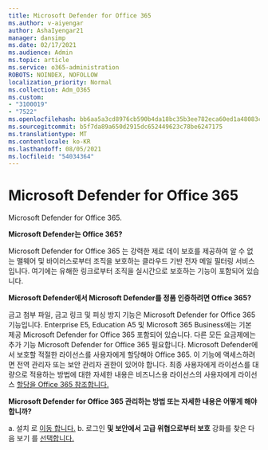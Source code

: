```yaml
---
title: Microsoft Defender for Office 365
ms.author: v-aiyengar
author: AshaIyengar21
manager: dansimp
ms.date: 02/17/2021
ms.audience: Admin
ms.topic: article
ms.service: o365-administration
ROBOTS: NOINDEX, NOFOLLOW
localization_priority: Normal
ms.collection: Adm_O365
ms.custom:
- "3100019"
- "7522"
ms.openlocfilehash: bb6aa5a3cd8976cb590b4da18bc35b3ee782eca60ed1a48083cca8e7ef17e51e
ms.sourcegitcommit: b5f7da89a650d2915dc652449623c78be6247175
ms.translationtype: MT
ms.contentlocale: ko-KR
ms.lasthandoff: 08/05/2021
ms.locfileid: "54034364"
---
```

# <a name="learn-about-microsoft-defender-for-office-365"></a>Microsoft Defender for Office 365

Microsoft Defender for Office 365.

**Microsoft Defender는 Office 365?**

Microsoft Defender for Office 365 는 강력한 제로 데이 보호를 제공하여 알 수 없는 맬웨어 및 바이러스로부터 조직을 보호하는 클라우드 기반 전자 메일 필터링 서비스입니다. 여기에는 유해한 링크로부터 조직을 실시간으로 보호하는 기능이 포함되어 있습니다.

**Microsoft Defender에서 Microsoft Defender를 정품 인증하려면 Office 365?**

금고 첨부 파일, 금고 링크 및 피싱 방지 기능은 Microsoft Defender for Office 365 기능입니다. Enterprise E5, Education A5 및 Microsoft 365 Business에는 기본 제공 Microsoft Defender for Office 365 포함되어 있습니다. 다른 모든 요금제에는 추가 기능 Microsoft Defender for Office 365 필요합니다. Microsoft Defender에서 보호할 적절한 라이선스를 사용자에게 할당해야 Office 365. 이 기능에 액세스하려면 전역 관리자 또는 보안 관리자 권한이 있어야 합니다. 최종 사용자에게 라이선스를 대량으로 적용하는 방법에 대한 자세한 내용은 비즈니스용 라이선스의 사용자에게 라이선스 [할당을 Office 365 참조합니다.](https://go.microsoft.com/fwlink/?linkid=2093435)

**Microsoft Defender for Office 365 관리하는 방법 또는 자세한 내용은 어떻게 해야 합니까?**

a. 설치 로 [이동 합니다.](https://go.microsoft.com/fwlink/p/?linkid=2075721)
b. 로그인 **및 보안에서** **고급 위협으로부터 보호** 강화를 찾은 다음 보기 를 [선택합니다.](https://go.microsoft.com/fwlink/?linkid=2109302)
